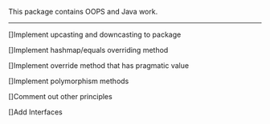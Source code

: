 This package contains OOPS and Java work.

---


[]Implement upcasting and downcasting to package

[]Implement hashmap/equals overriding method

[]Implement override method that has pragmatic value

[]Implement polymorphism methods

[]Comment out other principles

[]Add Interfaces


